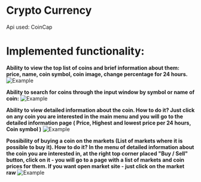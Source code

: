 # Crypto Currency
Api used: CoinCap

# Implemented functionality:
**Ability to view the top list of coins and brief information about them: price, name, coin symbol, coin image, change percentage for 24 hours.**
![Example](https://cdn.discordapp.com/attachments/868756684527501353/1074431894885765241/image.png)

**Ability to search for coins through the input window by symbol or name of coin:**
![Example](https://cdn.discordapp.com/attachments/868756684527501353/1074432179662245998/image.png)

**Ability to view detailed information about the coin. How to do it? Just click on any coin you are interested in the main menu and you will go to the detailed information page ( Price, Highest and lowest price per 24 hours, Coin symbol )**
![Example](https://cdn.discordapp.com/attachments/868756684527501353/1074432302525984941/image.png)

**Possibility of buying a coin on the markets (List of markets where it is possible to buy it). How to do it? In the menu of detailed information about the coin you are interested in, at the right top corner placed "Buy / Sell" button, click on it - you will go to a page with a list of markets and coin prices for them. If you want open market site - just click on the market raw**
![Example](https://cdn.discordapp.com/attachments/868756684527501353/1074432443601399838/image.png)
